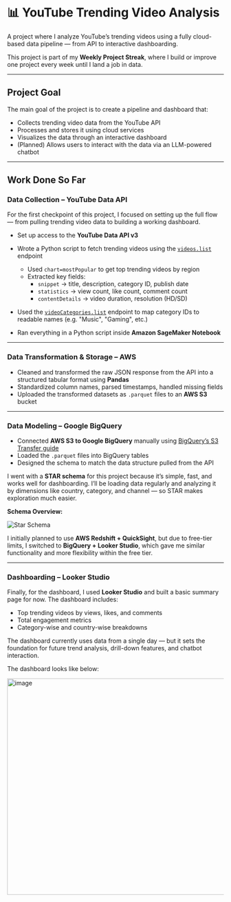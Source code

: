 # 📊 YouTube Trending Video Analysis

A project where I analyze YouTube’s trending videos using a fully cloud-based data pipeline — from API to interactive dashboarding.

This project is part of my **Weekly Project Streak**, where I build or improve one project every week until I land a job in data.

---

## Project Goal

The main goal of the project is to create a pipeline and dashboard that:

- Collects trending video data from the YouTube API  
- Processes and stores it using cloud services  
- Visualizes the data through an interactive dashboard  
- (Planned) Allows users to interact with the data via an LLM-powered chatbot  

---

## Work Done So Far

### Data Collection – YouTube Data API

For the first checkpoint of this project, I focused on setting up the full flow — from pulling trending video data to building a working dashboard.

- Set up access to the **YouTube Data API v3**
- Wrote a Python script to fetch trending videos using the [`videos.list`](https://developers.google.com/youtube/v3/docs/videos/list) endpoint  
  - Used `chart=mostPopular` to get top trending videos by region
  - Extracted key fields:
    - `snippet` → title, description, category ID, publish date  
    - `statistics` → view count, like count, comment count  
    - `contentDetails` → video duration, resolution (HD/SD)

- Used the [`videoCategories.list`](https://developers.google.com/youtube/v3/docs/videoCategories/list) endpoint to map category IDs to readable names (e.g. "Music", "Gaming", etc.)
- Ran everything in a Python script inside **Amazon SageMaker Notebook**

---

### Data Transformation & Storage – AWS

- Cleaned and transformed the raw JSON response from the API into a structured tabular format using **Pandas**
- Standardized column names, parsed timestamps, handled missing fields
- Uploaded the transformed datasets as `.parquet` files to an **AWS S3** bucket

---

### Data Modeling – Google BigQuery

- Connected **AWS S3 to Google BigQuery** manually using [BigQuery’s S3 Transfer guide](https://cloud.google.com/bigquery/docs/s3-transfer)  
- Loaded the `.parquet` files into BigQuery tables
- Designed the schema to match the data structure pulled from the API

I went with a **STAR schema** for this project because it’s simple, fast, and works well for dashboarding. I’ll be loading data regularly and analyzing it by dimensions like country, category, and channel — so STAR makes exploration much easier.

**Schema Overview:**

![Star Schema](https://github.com/user-attachments/assets/5d2354d4-6967-438e-97db-d4aec02b8fce)

I initially planned to use **AWS Redshift + QuickSight**, but due to free-tier limits, I switched to **BigQuery + Looker Studio**, which gave me similar functionality and more flexibility within the free tier.

---

### Dashboarding – Looker Studio

Finally, for the dashboard, I used **Looker Studio** and built a basic summary page for now. The dashboard includes:

- Top trending videos by views, likes, and comments  
- Total engagement metrics  
- Category-wise and country-wise breakdowns

The dashboard currently uses data from a single day — but it sets the foundation for future trend analysis, drill-down features, and chatbot interaction.

The dashboard looks like below:

<img width="824" height="502" alt="image" src="https://github.com/user-attachments/assets/8e8657ec-b0bb-4274-8c30-336afb72aaa6" />
